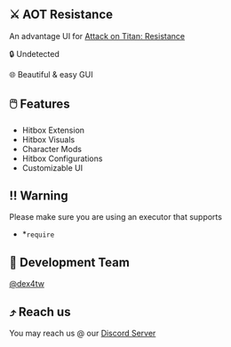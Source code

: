 ## ⚔️ AOT Resistance
An advantage UI for [Attack on Titan: Resistance](https://www.roblox.com/games/89615249216396/Hiatus-Attack-on-Titan-Resistance)
<p>🔒 Undetected</p>
<p>🌐 Beautiful & easy GUI</p>

## 🖱️ Features
- Hitbox Extension
- Hitbox Visuals
- Character Mods
- Hitbox Configurations
- Customizable UI

## ‼️ Warning
Please make sure you are using an executor that supports
- *`require`

## 👤 Development Team
[@dex4tw](https://github.com/dex4tw)

## ⤴️ Reach us
You may reach us @ our [Discord Server](https://discord.gg/GMTNFPUGGY)

